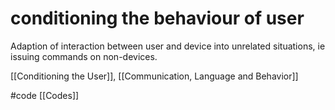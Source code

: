 # conditioning the behaviour of user
Adaption of interaction between user and device into unrelated situations, ie issuing commands on non-devices.

[[Conditioning the User]], [[Communication, Language and Behavior]]

#code [[Codes]]